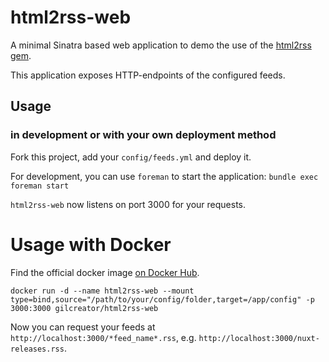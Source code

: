 # html2rss-web

A minimal Sinatra based web application to demo the use of the
[html2rss  gem](https://github.com/gildesmarais/html2rss).

This application exposes HTTP-endpoints of the configured feeds.

## Usage

### in development or with your own deployment method

Fork this project, add your `config/feeds.yml` and deploy it.

For development, you can use `foreman` to start the application:
`bundle exec foreman start`

`html2rss-web` now listens on port 3000 for your requests.

# Usage with Docker

Find the official docker image [on Docker Hub](https://hub.docker.com/r/gilcreator/html2rss-web/).

```
docker run -d --name html2rss-web --mount type=bind,source="/path/to/your/config/folder,target=/app/config" -p 3000:3000 gilcreator/html2rss-web
```

Now you can request your feeds at `http://localhost:3000/*feed_name*.rss`, e.g. `http://localhost:3000/nuxt-releases.rss`.
